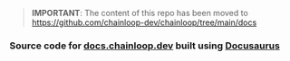 > **IMPORTANT**: The content of this repo has been moved to https://github.com/chainloop-dev/chainloop/tree/main/docs

### Source code for [docs.chainloop.dev](https://docs.chainloop.dev) built using [Docusaurus](https://docusaurus.io/)
